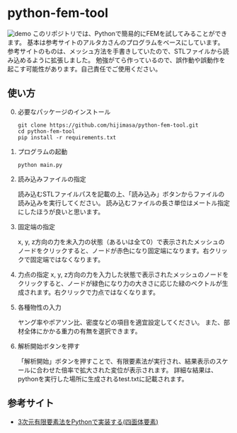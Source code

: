 # python-fem-tool
![demo](./figs/python-fem-tool-demo.gif)
このリポジトリでは、Pythonで簡易的にFEMを試してみることができます。
基本は参考サイトのアルタカさんのプログラムをベースにしています。
参考サイトのものは、メッシュ方法を手書きしていたので、STLファイルから読み込めるように拡張しました。
勉強がてら作っているので、誤作動や誤動作を起こす可能性があります。自己責任でご使用ください。

## 使い方
0. 必要なパッケージのインストール
   ```
   git clone https://github.com/hijimasa/python-fem-tool.git
   cd python-fem-tool
   pip install -r requirements.txt
   ```

1. プログラムの起動
   ```
   python main.py
   ```

2. 読み込みファイルの指定

   読み込むSTLファイルパスを記載の上、「読み込み」ボタンからファイルの読み込みを実行してください。
   読み込むファイルの長さ単位はメートル指定にしたほうが良いと思います。


3. 固定端の指定

   x, y, z方向の力を未入力の状態（あるいは全て0）で表示されたメッシュのノードをクリックすると、ノードが赤色になり固定端になります。右クリックで固定端ではなくなります。

4. 力点の指定
   x, y, z方向の力を入力した状態で表示されたメッシュのノードをクリックすると、ノードが緑色になり力の大きさに応じた緑のベクトルが生成されます。右クリックで力点ではなくなります。

5. 各種物性の入力

   ヤング率やポアソン比、密度などの項目を適宜設定してください。
   また、部材全体にかかる重力の有無を選択できます。

6. 解析開始ボタンを押す

   「解析開始」ボタンを押すことで、有限要素法が実行され、結果表示のスケールに合わせた倍率で拡大された変位が表示されます。
   詳細な結果は、pythonを実行した場所に生成されるtest.txtに記載されます。
   

## 参考サイト
- [3次元有限要素法をPythonで実装する(四面体要素)](https://qiita.com/Altaka4128/items/41101c96729b68d7c96f)
